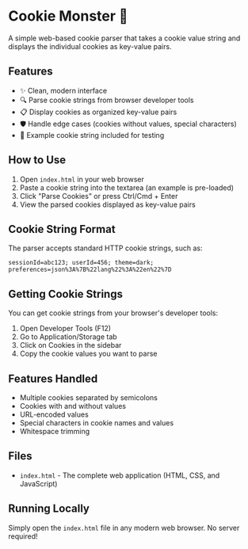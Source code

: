 # Cookie Monster 🍪

A simple web-based cookie parser that takes a cookie value string and displays the individual cookies as key-value pairs.

## Features

- ✨ Clean, modern interface
- 🔍 Parse cookie strings from browser developer tools
- 📋 Display cookies as organized key-value pairs
- 🛡️ Handle edge cases (cookies without values, special characters)
- 🎯 Example cookie string included for testing

## How to Use

1. Open `index.html` in your web browser
2. Paste a cookie string into the textarea (an example is pre-loaded)
3. Click "Parse Cookies" or press Ctrl/Cmd + Enter
4. View the parsed cookies displayed as key-value pairs

## Cookie String Format

The parser accepts standard HTTP cookie strings, such as:
```
sessionId=abc123; userId=456; theme=dark; preferences=json%3A%7B%22lang%22%3A%22en%22%7D
```

## Getting Cookie Strings

You can get cookie strings from your browser's developer tools:
1. Open Developer Tools (F12)
2. Go to Application/Storage tab
3. Click on Cookies in the sidebar
4. Copy the cookie values you want to parse

## Features Handled

- Multiple cookies separated by semicolons
- Cookies with and without values
- URL-encoded values
- Special characters in cookie names and values
- Whitespace trimming

## Files

- `index.html` - The complete web application (HTML, CSS, and JavaScript)

## Running Locally

Simply open the `index.html` file in any modern web browser. No server required!
